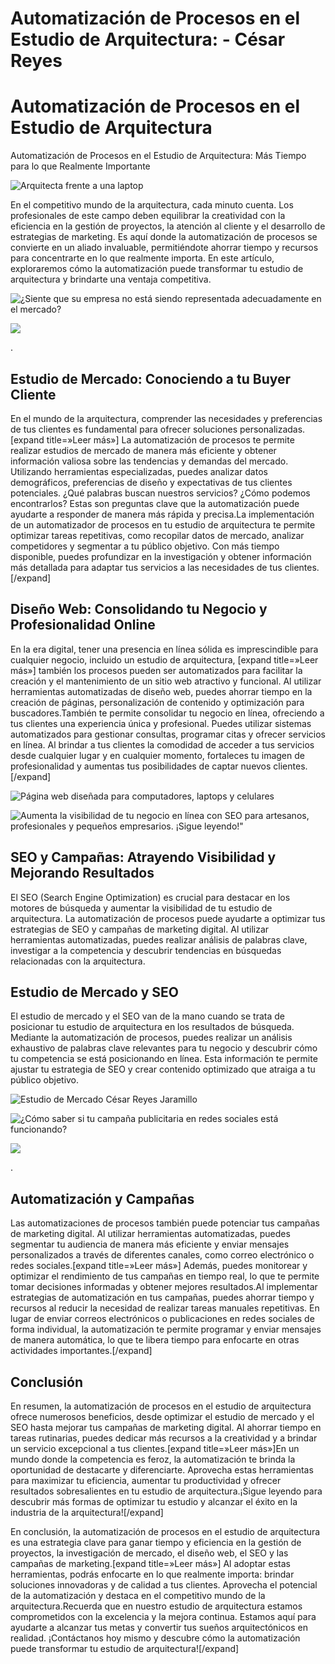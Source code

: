 # Automatización de Procesos en el Estudio de Arquitectura: - César Reyes
# Automatización de Procesos en el Estudio de Arquitectura
Automatización de Procesos en el Estudio de Arquitectura: Más Tiempo para lo que Realmente Importante
![Arquitecta frente a una laptop](https://cesarreyesjaramillo.com/wp-content/uploads/2023/05/2-1.jpg)
En el competitivo mundo de la arquitectura, cada minuto cuenta. Los profesionales de este campo deben equilibrar la creatividad con la eficiencia en la gestión de proyectos, la atención al cliente y el desarrollo de estrategias de marketing. Es aquí donde la automatización de procesos se convierte en un aliado invaluable, permitiéndote ahorrar tiempo y recursos para concentrarte en lo que realmente importa. En este artículo, exploraremos cómo la automatización puede transformar tu estudio de arquitectura y brindarte una ventaja competitiva.
![¿Siente que su empresa no está siendo representada adecuadamente en el mercado?](https://cesarreyesjaramillo.com/wp-content/uploads/2023/01/¿Frustracion-por-la-falta-de-clientes-992-×-1074-px-7-946x1024.png)
![](https://cesarreyesjaramillo.com/wp-content/uploads/2023/01/frame-about-nikicivi-3.png)
.
## Estudio de Mercado: Conociendo a tu Buyer Cliente
En el mundo de la arquitectura, comprender las necesidades y preferencias de tus clientes es fundamental para ofrecer soluciones personalizadas.[expand title=»Leer más»] La automatización de procesos te permite realizar estudios de mercado de manera más eficiente y obtener información valiosa sobre las tendencias y demandas del mercado. Utilizando herramientas especializadas, puedes analizar datos demográficos, preferencias de diseño y expectativas de tus clientes potenciales. ¿Qué palabras buscan nuestros servicios? ¿Cómo podemos encontrarlos? Estas son preguntas clave que la automatización puede ayudarte a responder de manera más rápida y precisa.La implementación de un automatizador de procesos en tu estudio de arquitectura te permite optimizar tareas repetitivas, como recopilar datos de mercado, analizar competidores y segmentar a tu público objetivo. Con más tiempo disponible, puedes profundizar en la investigación y obtener información más detallada para adaptar tus servicios a las necesidades de tus clientes.[/expand]
## Diseño Web: Consolidando tu Negocio y Profesionalidad Online
En la era digital, tener una presencia en línea sólida es imprescindible para cualquier negocio, incluido un estudio de arquitectura, [expand title=»Leer más»] también los procesos pueden ser automatizados para facilitar la creación y el mantenimiento de un sitio web atractivo y funcional. Al utilizar herramientas automatizadas de diseño web, puedes ahorrar tiempo en la creación de páginas, personalización de contenido y optimización para buscadores.También te permite consolidar tu negocio en línea, ofreciendo a tus clientes una experiencia única y profesional. Puedes utilizar sistemas automatizados para gestionar consultas, programar citas y ofrecer servicios en línea. Al brindar a tus clientes la comodidad de acceder a tus servicios desde cualquier lugar y en cualquier momento, fortaleces tu imagen de profesionalidad y aumentas tus posibilidades de captar nuevos clientes.[/expand]
![Página web diseñada para computadores, laptops y celulares](https://cesarreyesjaramillo.com/wp-content/uploads/2023/01/paginas-web-–-automatizo-tu-negocio2022-2-1024x1024.png)
![Aumenta la visibilidad de tu negocio en línea con SEO para artesanos, profesionales y pequeños empresarios. ¡Sigue leyendo!"](https://cesarreyesjaramillo.com/wp-content/uploads/2023/04/SEO-1.png)
## SEO y Campañas: Atrayendo Visibilidad y Mejorando Resultados
El SEO (Search Engine Optimization) es crucial para destacar en los motores de búsqueda y aumentar la visibilidad de tu estudio de arquitectura. La automatización de procesos puede ayudarte a optimizar tus estrategias de SEO y campañas de marketing digital. Al utilizar herramientas automatizadas, puedes realizar análisis de palabras clave, investigar a la competencia y descubrir tendencias en búsquedas relacionadas con la arquitectura.
## Estudio de Mercado y SEO
El estudio de mercado y el SEO van de la mano cuando se trata de posicionar tu estudio de arquitectura en los resultados de búsqueda. Mediante la automatización de procesos, puedes realizar un análisis exhaustivo de palabras clave relevantes para tu negocio y descubrir cómo tu competencia se está posicionando en línea. Esta información te permite ajustar tu estrategia de SEO y crear contenido optimizado que atraiga a tu público objetivo.
![Estudio de Mercado César Reyes Jaramillo](https://cesarreyesjaramillo.com/wp-content/uploads/2023/01/Estudio-de-Mercado-1024x1024.png)
![¿Cómo saber si tu campaña publicitaria en redes sociales está funcionando?](https://cesarreyesjaramillo.com/wp-content/uploads/2023/01/Catalogos-Digitales-Economicos-4-1024x1024.jpg)
![](https://cesarreyesjaramillo.com/wp-content/uploads/2023/01/frame-about-nikicivi-3.png)
.
## Automatización y Campañas
Las automatizaciones de procesos también puede potenciar tus campañas de marketing digital. Al utilizar herramientas automatizadas, puedes segmentar tu audiencia de manera más eficiente y enviar mensajes personalizados a través de diferentes canales, como correo electrónico o redes sociales.[expand title=»Leer más»] Además, puedes monitorear y optimizar el rendimiento de tus campañas en tiempo real, lo que te permite tomar decisiones informadas y obtener mejores resultados.Al implementar estrategias de automatización en tus campañas, puedes ahorrar tiempo y recursos al reducir la necesidad de realizar tareas manuales repetitivas. En lugar de enviar correos electrónicos o publicaciones en redes sociales de forma individual, la automatización te permite programar y enviar mensajes de manera automática, lo que te libera tiempo para enfocarte en otras actividades importantes.[/expand]
## Conclusión
En resumen, la automatización de procesos en el estudio de arquitectura ofrece numerosos beneficios, desde optimizar el estudio de mercado y el SEO hasta mejorar tus campañas de marketing digital. Al ahorrar tiempo en tareas rutinarias, puedes dedicar más recursos a la creatividad y a brindar un servicio excepcional a tus clientes.[expand title=»Leer más»]En un mundo donde la competencia es feroz, la automatización te brinda la oportunidad de destacarte y diferenciarte. Aprovecha estas herramientas para maximizar tu eficiencia, aumentar tu productividad y ofrecer resultados sobresalientes en tu estudio de arquitectura.¡Sigue leyendo para descubrir más formas de optimizar tu estudio y alcanzar el éxito en la industria de la arquitectura![/expand]
En conclusión, la automatización de procesos en el estudio de arquitectura es una estrategia clave para ganar tiempo y eficiencia en la gestión de proyectos, la investigación de mercado, el diseño web, el SEO y las campañas de marketing.[expand title=»Leer más»] Al adoptar estas herramientas, podrás enfocarte en lo que realmente importa: brindar soluciones innovadoras y de calidad a tus clientes. Aprovecha el potencial de la automatización y destaca en el competitivo mundo de la arquitectura.Recuerda que en nuestro estudio de arquitectura estamos comprometidos con la excelencia y la mejora continua. Estamos aquí para ayudarte a alcanzar tus metas y convertir tus sueños arquitectónicos en realidad. ¡Contáctanos hoy mismo y descubre cómo la automatización puede transformar tu estudio de arquitectura![/expand]